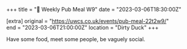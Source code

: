 +++
title = "🍔 Weekly Pub Meal W9"
date = "2023-03-06T18:30:00Z"

[extra]
original = "https://uwcs.co.uk/events/pub-meal-22t2w9/"    
end = "2023-03-06T21:00:00Z"
location = "Dirty Duck"
+++

Have some food, meet some people, be vaguely social.
